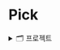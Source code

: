 # Pick




<details>
<summary> 🗂️ 프로젝트 </summary>

<details>
     <summary>전체 프로젝트 목록 조회</summary>
     <p align="center">
       <img src="https://github.com/user-attachments/assets/30361c92-7b0f-4dcd-8b99-886aa7ae77c0" />
     </p>
</details>

<details>
     <summary>진행중인 프로젝트 목록 조회</summary>
     <p align="center">
       <img src="https://github.com/user-attachments/assets/079a582e-d35c-4518-b4c1-9574da2b1d9d" />
     </p>
</details>

<details>
     <summary>매칭 중인 프로젝트 목록 조회</summary>
     <p align="center">
       <img src="https://github.com/user-attachments/assets/8dc7ed2f-eb68-450c-99d4-08ea3eb90bbb" />
     </p>
</details>

<details>
     <summary>프로젝트 이름 키워드로 검색</summary>
     <p align="center">
       <img src="https://github.com/user-attachments/assets/c54cb64b-5243-4ee1-8e01-a20c2d43a09a" />
     </p>
</details>

<details>
     <summary>프로젝트 기술 분류 키워드로 검색</summary>
     <p align="center">
       <img src="https://github.com/user-attachments/assets/f8574841-5a73-40b5-a9e0-8975b21a1603" />
     </p>
</details>

<details>
     <summary>프로젝트 이름 & 기술 분류키워드로 검색</summary>
     <p align="center">
       <img src="https://github.com/user-attachments/assets/52914e21-927f-4db6-b239-d9e13c68ac38" />
     </p>
</details>

<details>
     <summary>프로젝트 상세 조회</summary>
     <p align="center">
       <img src="https://github.com/user-attachments/assets/c04d5e8f-5752-40ac-82cd-e92dce2d713b" />
     </p>
</details>

<details>
     <summary>참여 중인 프로젝트 정보 조회 (프로젝트 방 입장)</summary>
     <p align="center">
       <img src="https://github.com/user-attachments/assets/98353274-29ae-4c7d-8d09-a4863c9cfb75" />
     </p>
</details>

<details>
     <summary>프로젝트 방 생성</summary>
     <p align="center">
       <img src="https://github.com/user-attachments/assets/44f02a46-47af-4f16-8465-e69d8aba50b7" />
     </p>
</details>


  
</details>
